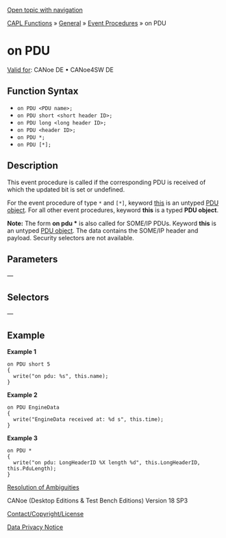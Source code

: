 [Open topic with navigation](../../../../../CANoeDEFamily.htm#Topics/CAPLFunctions/Other/EventProcedures/CAPLfunctionOnPDU.md)

[CAPL Functions](../../CAPLfunctions.md) » [General](../CAPLGeneralStartPage.md) » [Event Procedures](../CAPLfunctionsEventProceduresOverview.md) » on PDU

# on PDU

[Valid for](../../../Shared/FeatureAvailability.md): CANoe DE • CANoe4SW DE

## Function Syntax

- `on PDU <PDU name>;`
- `on PDU short <short header ID>;`
- `on PDU long <long header ID>;`
- `on PDU <header ID>;`
- `on PDU *;`
- `on PDU [*];`

## Description

This event procedure is called if the corresponding PDU is received of which the updated bit is set or undefined.

For the event procedure of type `*` and `[*]`, keyword [this](CAPLfunctionKeywordThis.md) is an untyped [PDU object](../Objects/CAPLfunctionPDU.md). For all other event procedures, keyword **this** is a typed **PDU object**.

**Note:** The form **on pdu \*** is also called for SOME/IP PDUs. Keyword **this** is an untyped [PDU object](../Objects/CAPLfunctionPDU.md). The data contains the SOME/IP header and payload. Security selectors are not available.

## Parameters

—

## Selectors

—

## Example

**Example 1**

```plaintext
on PDU short 5
{
  write("on pdu: %s", this.name);
}
```

**Example 2**

```plaintext
on PDU EngineData
{
  write("EngineData received at: %d s", this.time);
}
```

**Example 3**

```plaintext
on PDU *
{
  write("on pdu: LongHeaderID %X length %d", this.LongHeaderID, this.PduLength);
}
```

[Resolution of Ambiguities](../../../Shared/CAPL/General/ResolveAmbiguities.md)

CANoe (Desktop Editions & Test Bench Editions) Version 18 SP3

[Contact/Copyright/License](../../../Shared/ContactCopyrightLicense.md)

[Data Privacy Notice](https://www.vector.com/int/en/company/get-info/privacy-policy/)
